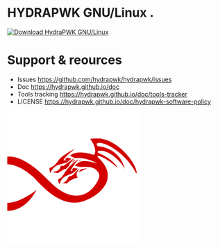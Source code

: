 # HYDRAPWK GNU/Linux .

[![Download HydraPWK GNU/Linux](https://img.shields.io/sourceforge/dm/hydrapwk-gnu-linux.svg)](https://sourceforge.net/projects/hydrapwk-gnu-linux/files/latest/download)



# Support & reources

 - Issues https://github.com/hydrapwk/hydrapwk/issues
 - Doc https://hydrapwk.github.io/doc
 - Tools tracking https://hydrapwk.github.io/doc/tools-tracker
 - LICENSE https://hydrapwk.github.io/doc/hydrapwk-software-policy

<img src="/graphics/hydrapwk-emblem-nocircle.png" style=" width: 60%;">

